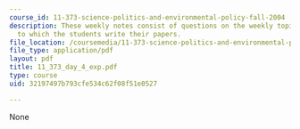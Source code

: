 ```yaml
---
course_id: 11-373-science-politics-and-environmental-policy-fall-2004
description: These weekly notes consist of questions on the weekly topics, in response
  to which the students write their papers.
file_location: /coursemedia/11-373-science-politics-and-environmental-policy-fall-2004/32197497b793cfe534c62f08f51e0527_11_373_day_4_exp.pdf
file_type: application/pdf
layout: pdf
title: 11_373_day_4_exp.pdf
type: course
uid: 32197497b793cfe534c62f08f51e0527

---
```

None
